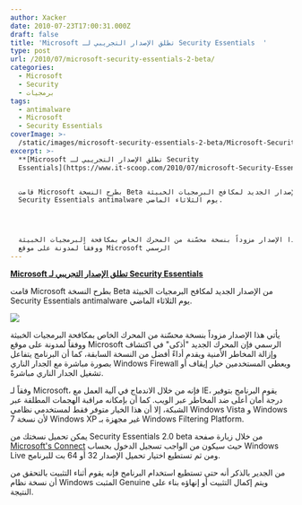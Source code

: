 ```yaml
---
author: Xacker
date: 2010-07-23T17:00:31.000Z
draft: false
title: 'Microsoft تطلق الإصدار التجريبي لـ Security Essentials  '
type: post
url: /2010/07/microsoft-security-essentials-2-beta/
categories:
  - Microsoft
  - Security
  - برمجيات
tags:
  - antimalware
  - Microsoft
  - Security Essentials
coverImage: >-
  /static/images/microsoft-security-essentials-2-beta/Microsoft-Security-Essentials.jpg
excerpt: >-
  **[Microsoft تطلق الإصدار التجريبي لـ Security
  Essentials](https://www.it-scoop.com/2010/07/microsoft-Security-Essentials-2-beta)**


  قامت Microsoft بطرح النسخة Beta من الإصدار الجديد لمكافح البرمجيات الخبيثة
  Security Essentials antimalware يوم الثلاثاء الماضي.




  يأتي هذا الإصدار مزوداً بنسخة محسّنة من المحرك الخاص بمكافحة البرمجيات الخبيثة
  ووفقاً لمدونة على موقع Microsoft الرسمي
---
```

**[Microsoft تطلق الإصدار التجريبي لـ Security Essentials](https://www.it-scoop.com/2010/07/microsoft-Security-Essentials-2-beta)**

قامت Microsoft بطرح النسخة Beta من الإصدار الجديد لمكافح البرمجيات الخبيثة Security Essentials antimalware يوم الثلاثاء الماضي.

![](/static/images/microsoft-security-essentials-2-beta/Microsoft-Security-Essentials.jpg)

يأتي هذا الإصدار مزوداً بنسخة محسّنة من المحرك الخاص بمكافحة البرمجيات الخبيثة ووفقاً لمدونة على موقع Microsoft الرسمي فإن المحرك الجديد "أذكى" في اكتشاف وإزالة المخاطر الأمنية ويقدم أداءً أفضل من النسخة السابقة، كما أن البرنامج يتفاعل بصورة مباشرة مع الجدار الناري Windows Firewall ويعطي المستخدمين خيار إيقاف أو تشغيل الجدار الناري مباشرةً.

وفقاً لـ Microsoft، فإنه من خلال الاندماج في آلية العمل مع IE، يقوم البرنامج بتوفير درجة أمان أعلى ضد المخاطر عبر الويب. كما أن بإمكانه مراقبة الهجمات المطلقة عبر الشبكة، إلا أن هذا الخيار متوفر فقط لمستخدمي نظامي Windows Vista و Windows 7 لأن نسخة Windows XP غير مجهزة بـ Windows Filtering Platform.

يمكن تحميل نسختك من Security Essentials 2.0 beta من خلال زيارة صفحة [Microsoft's Connect](http://go.microsoft.com/fwlink/?LinkId=197385) حيث سيكون من الواجب تسجيل الدخول بحساب Windows Live ومن ثم تستطيع اختيار تحميل الإصدار 32 أو 64 بت للبرنامج.

من الجدير بالذكر أنه حتى تستطيع استخدام البرنامج فإنه يقوم أثناء التثبيت بالتحقق من أن نسخة نظام Windows المثبت Genuine ويتم إكمال التثبيت أو إنهاؤه بناء على النتيجة.
